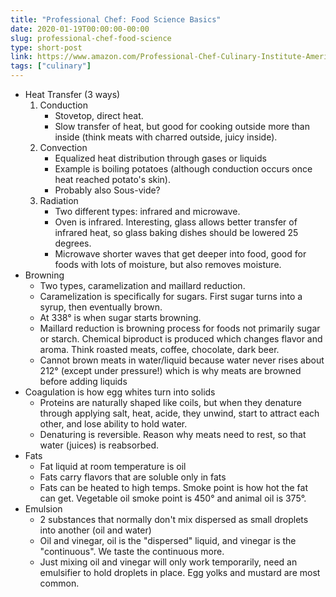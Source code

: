 ```yaml
---
title: "Professional Chef: Food Science Basics"
date: 2020-01-19T00:00:00-00:00
slug: professional-chef-food-science
type: short-post
link: https://www.amazon.com/Professional-Chef-Culinary-Institute-America/dp/0470421355/
tags: ["culinary"]
---
```


* Heat Transfer (3 ways)
    1. Conduction
        * Stovetop, direct heat.
        * Slow transfer of heat, but good for cooking outside more than inside (think meats with charred outside, juicy inside).
    2. Convection
        * Equalized heat distribution through gases or liquids
        * Example is boiling potatoes (although conduction occurs once heat reached potato's skin).
        * Probably also Sous-vide?
    3. Radiation
        * Two different types: infrared and microwave.
        * Oven is infrared. Interesting, glass allows better transfer of infrared heat, so glass baking dishes should be lowered 25 degrees.
        * Microwave shorter waves that get deeper into food, good for foods with lots of moisture, but also removes moisture.
* Browning
    * Two types, caramelization and maillard reduction.
    * Caramelization is specifically for sugars. First sugar turns into a syrup, then eventually brown.
    * At 338° is when sugar starts browning.
    * Maillard reduction is browning process for foods not primarily sugar or starch. Chemical biproduct is produced which changes flavor and aroma. Think roasted meats, coffee, chocolate, dark beer.
    * Cannot brown meats in water/liquid because water never rises about 212° (except under pressure!) which is why meats are browned before adding liquids
* Coagulation is how egg whites turn into solids
    * Proteins are naturally shaped like coils, but when they denature through applying salt, heat, acide, they unwind, start to attract each other, and lose ability to hold water.
    * Denaturing is reversible. Reason why meats need to rest, so that water (juices) is reabsorbed.
* Fats
    * Fat liquid at room temperature is oil
    * Fats carry flavors that are soluble only in fats
    * Fats can be heated to high temps. Smoke point is how hot the fat can get. Vegetable oil smoke point is 450° and animal oil is 375°.
* Emulsion
    * 2 substances that normally don't mix dispersed as small droplets into another (oil and water)
    * Oil and vinegar, oil is the "dispersed" liquid, and vinegar is the "continuous". We taste the continuous more.
    * Just mixing oil and vinegar will only work temporarily, need an emulsifier to hold droplets in place. Egg yolks and mustard are most common.